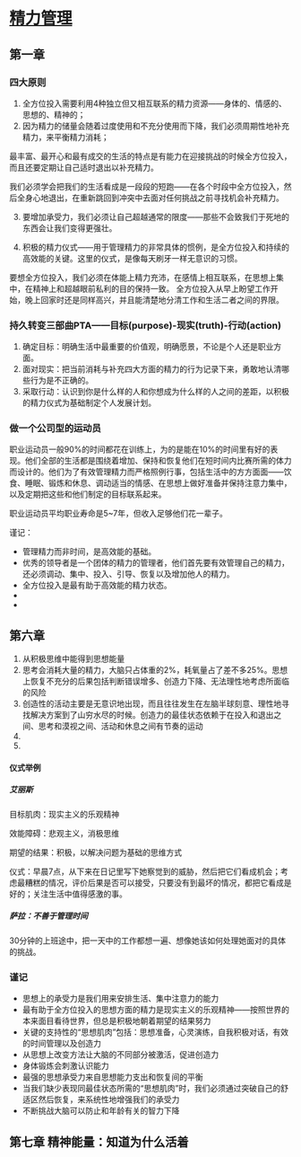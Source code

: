# [精力管理](http://www.poweroffullengagement.com)
## 第一章 
### 四大原则
1. 全方位投入需要利用4种独立但又相互联系的精力资源——身体的、情感的、思想的、精神的；
2. 因为精力的储量会随着过度使用和不充分使用而下降，我们必须周期性地补充精力，来平衡精力消耗；
  
  最丰富、最开心和最有成交的生活的特点是有能力在迎接挑战的时候全方位投入，而且还要定期让自己适时退出以补充精力。

  我们必须学会把我们的生活看成是一段段的短跑——在各个时段中全方位投入，然后全身心地退出，在重新跳回到冲突中去面对任何挑战之前寻找机会补充精力。
  
3. 要增加承受力，我们必须让自己超越通常的限度——那些不会致我们于死地的东西会让我们变得更强壮。

4. 积极的精力仪式——用于管理精力的非常具体的惯例，是全方位投入和持续的高效能的关键。这里的仪式，是像每天刷牙一样无意识的习惯。

  要想全方位投入，我们必须在体能上精力充沛，在感情上相互联系，在思想上集中，在精神上和超越眼前私利的目的保持一致。
  全方位投入从早上盼望工作开始，晚上回家时还是同样高兴，并且能清楚地分清工作和生活二者之间的界限。
  
### 持久转变三部曲PTA——目标(purpose)-现实(truth)-行动(action)
1. 确定目标：明确生活中最重要的价值观，明确愿景，不论是个人还是职业方面。
2. 面对现实：把当前消耗与补充四大方面的精力的行为记录下来，勇敢地认清哪些行为是不正确的。
3. 采取行动：认识到你是什么样的人和你想成为什么样的人之间的差距，以积极的精力仪式为基础制定个人发展计划。

### 做一个公司型的运动员
职业运动员一般90%的时间都花在训练上，为的是能在10%的时间里有好的表现。他们全部的生活都是围绕着增加、保持和恢复他们在短时间内比赛所需的体力而设计的。他们为了有效管理精力而严格照例行事，包括生活中的方方面面——饮食、睡眠、锻炼和休息、调动适当的情感、在思想上做好准备并保持注意力集中，以及定期把这些和他们制定的目标联系起来。

职业运动员平均职业寿命是5~7年，但收入足够他们花一辈子。

谨记：
* 管理精力而非时间，是高效能的基础。
* 优秀的领导者是一个团体的精力的管理者，他们首先要有效管理自己的精力，还必须调动、集中、投入、引导、恢复以及增加他人的精力。
* 全方位投入是最有助于高效能的精力状态。
* 
* 

## 第六章
1. 从积极思维中能得到思想能量
2. 思考会消耗大量的精力，大脑只占体重的2%，耗氧量占了差不多25%。思想上恢复不充分的后果包括判断错误增多、创造力下降、无法理性地考虑所面临的风险
3. 创造性的活动主要是无意识地出现，而且往往发生在左脑半球刻意、理性地寻找解决方案到了山穷水尽的时候。创造力的最佳状态依赖于在投入和退出之间、思考和漠视之间、活动和休息之间有节奏的运动
4. 
3. 

#### 仪式举例
##### 艾丽斯
目标肌肉：现实主义的乐观精神

效能障碍：悲观主义，消极思维

期望的结果：积极，以解决问题为基础的思维方式

仪式：早晨7点，从下来在日记里写下她察觉到的威胁，然后把它们看成机会；考虑最糟糕的情况，评价后果是否可以接受，只要没有到最坏的情况，都把它看成是好的；关注生活中值得感激的事。

##### 萨拉：不善于管理时间
30分钟的上班途中，把一天中的工作都想一遍、想像她该如何处理她面对的具体的挑战。

### 谨记
* 思想上的承受力是我们用来安排生活、集中注意力的能力
* 最有助于全方位投入的思想方面的精力是现实主义的乐观精神——按照世界的本来面目看待世界，但总是积极地朝着期望的结果努力
* 关键的支持性的“思想肌肉”包括：思想准备，心灵演练，自我积极对话，有效的时间管理以及创造力
* 从思想上改变方法让大脑的不同部分被激活，促进创造力
* 身体锻炼会刺激认识能力
* 最强的思想承受力来自思想能力支出和恢复间的平衡
* 当我们缺少表现同最佳状态所需的“思想肌肉”时，我们必须通过突破自己的舒适区然后恢复，来系统性地增强我们的承受力
* 不断挑战大脑可以防止和年龄有关的智力下降

## 第七章 精神能量：知道为什么活着



